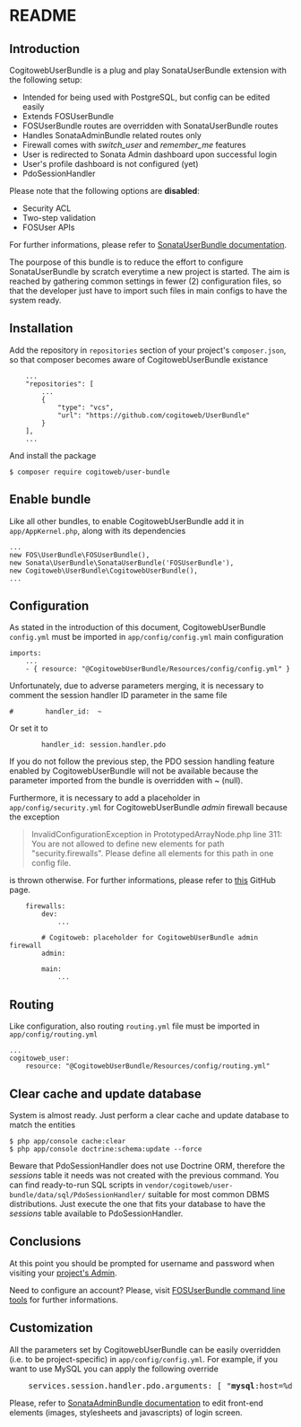 # README

## Introduction

CogitowebUserBundle is a plug and play SonataUserBundle extension with the following setup:

* Intended for being used with PostgreSQL, but config can be edited easily
* Extends FOSUserBundle
* FOSUserBundle routes are overridden with SonataUserBundle routes
* Handles SonataAdminBundle related routes only
* Firewall comes with *switch_user* and *remember_me* features
* User is redirected to Sonata Admin dashboard upon successful login
* User's profile dashboard is not configured (yet)
* PdoSessionHandler

Please note that the following options are **disabled**:

* Security ACL
* Two-step validation
* FOSUser APIs

For further informations, please refer to [SonataUserBundle documentation][1].

The pourpose of this bundle is to reduce the effort to configure SonataUserBundle by scratch everytime a new project is started.
The aim is reached by gathering common settings in fewer (2) configuration files, so that the developer just have to import such files
in main configs to have the system ready.

## Installation

Add the repository in `repositories` section of your project's `composer.json`,
so that composer becomes aware of CogitowebUserBundle existance

        ...
        "repositories": [
            ...
            {
                "type": "vcs",
                "url": "https://github.com/cogitoweb/UserBundle"
            }
        ],
        ...

And install the package

    $ composer require cogitoweb/user-bundle

## Enable bundle

Like all other bundles, to enable CogitowebUserBundle add it in `app/AppKernel.php`, along with its dependencies

    ...
    new FOS\UserBundle\FOSUserBundle(),
    new Sonata\UserBundle\SonataUserBundle('FOSUserBundle'),
	new Cogitoweb\UserBundle\CogitowebUserBundle(),
    ...

## Configuration

As stated in the introduction of this document, CogitowebUserBundle `config.yml` must be imported in `app/config/config.yml` main configuration

    imports:
        ...
        - { resource: "@CogitowebUserBundle/Resources/config/config.yml" }

Unfortunately, due to adverse parameters merging, it is necessary to comment the session handler ID parameter in the same file

    #        handler_id:  ~

Or set it to

            handler_id: session.handler.pdo

If you do not follow the previous step, the PDO session handling feature enabled by CogitowebUserBundle will not be available
because the parameter imported from the bundle is overridden with ~ (null).

Furthermore, it is necessary to add a placeholder in `app/config/security.yml` for CogitowebUserBundle *admin* firewall
because the exception

> InvalidConfigurationException in PrototypedArrayNode.php line 311:
> You are not allowed to define new elements for path "security.firewalls". Please define all elements for this path in one config file.

is thrown otherwise. For further informations, please refer to [this][2] GitHub page.

        firewalls:
            dev:
                ...

            # Cogitoweb: placeholder for CogitowebUserBundle admin firewall
            admin:

            main:
                ...

## Routing

Like configuration, also routing `routing.yml` file must be imported in `app/config/routing.yml`

    ...
    cogitoweb_user:
        resource: "@CogitowebUserBundle/Resources/config/routing.yml"

## Clear cache and update database

System is almost ready. Just perform a clear cache and update database to match the entities

    $ php app/console cache:clear
    $ php app/console doctrine:schema:update --force

Beware that PdoSessionHandler does not use Doctrine ORM, therefore the *sessions* table it needs was not created with the previous command.
You can find ready-to-run SQL scripts in `vendor/cogitoweb/user-bundle/data/sql/PdoSessionHandler/` suitable for most common DBMS distributions.
Just execute the one that fits your database to have the *sessions* table available to PdoSessionHandler.

## Conclusions

At this point you should be prompted for username and password when visiting your [project's Admin][3].

Need to configure an account? Please, visit [FOSUserBundle command line tools][4] for further informations.

## Customization

All the parameters set by CogitowebUserBundle can be easily overridden (i.e. to be project-specific) in `app/config/config.yml`.
For example, if you want to use MySQL you can apply the following override

<pre>
	services.session.handler.pdo.arguments: [ "<b>mysql</b>:host=%database_host%;dbname=%database_name%", { db_username: "%database_user%", db_password: "%database_password%" } ]
</pre>

Please, refer to [SonataAdminBundle documentation][5] to edit front-end elements (images, stylesheets and javascripts) of login screen.

[1]: https://sonata-project.org/bundles/user/master/doc/index.html
[2]: https://github.com/symfony/symfony/issues/16517
[3]: http://localhost:8000/admin
[4]: https://symfony.com/doc/master/bundles/FOSUserBundle/command_line_tools.html
[5]: https://sonata-project.org/bundles/admin/master/doc/index.html